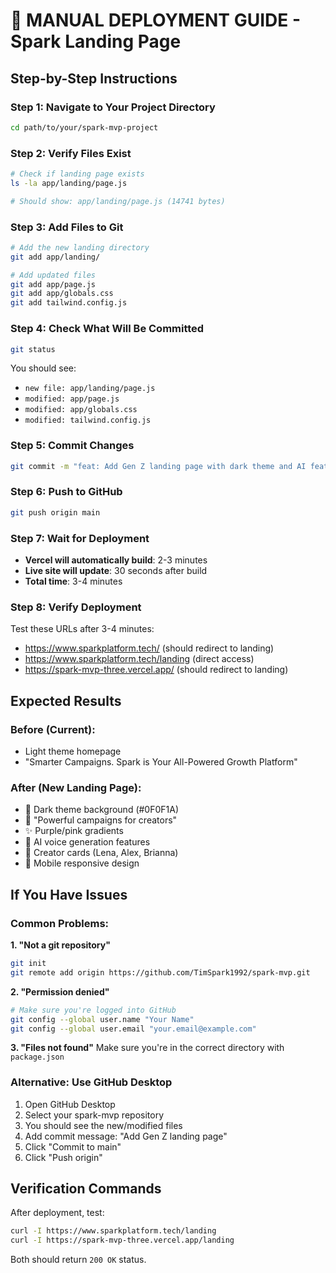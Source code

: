 # 🚀 MANUAL DEPLOYMENT GUIDE - Spark Landing Page

## Step-by-Step Instructions

### **Step 1: Navigate to Your Project Directory**
```bash
cd path/to/your/spark-mvp-project
```

### **Step 2: Verify Files Exist**
```bash
# Check if landing page exists
ls -la app/landing/page.js

# Should show: app/landing/page.js (14741 bytes)
```

### **Step 3: Add Files to Git**
```bash
# Add the new landing directory
git add app/landing/

# Add updated files
git add app/page.js
git add app/globals.css  
git add tailwind.config.js
```

### **Step 4: Check What Will Be Committed**
```bash
git status
```
You should see:
- `new file: app/landing/page.js`
- `modified: app/page.js`
- `modified: app/globals.css`
- `modified: tailwind.config.js`

### **Step 5: Commit Changes**
```bash
git commit -m "feat: Add Gen Z landing page with dark theme and AI features"
```

### **Step 6: Push to GitHub**
```bash
git push origin main
```

### **Step 7: Wait for Deployment**
- **Vercel will automatically build**: 2-3 minutes
- **Live site will update**: 30 seconds after build
- **Total time**: 3-4 minutes

### **Step 8: Verify Deployment**
Test these URLs after 3-4 minutes:
- https://www.sparkplatform.tech/ (should redirect to landing)
- https://www.sparkplatform.tech/landing (direct access)
- https://spark-mvp-three.vercel.app/ (should redirect to landing)

## Expected Results

### **Before (Current):**
- Light theme homepage
- "Smarter Campaigns. Spark is Your All-Powered Growth Platform"

### **After (New Landing Page):**
- 🎨 Dark theme background (#0F0F1A)
- 💜 "Powerful campaigns for creators" 
- ✨ Purple/pink gradients
- 🎵 AI voice generation features
- 👥 Creator cards (Lena, Alex, Brianna)
- 📱 Mobile responsive design

## If You Have Issues

### **Common Problems:**

**1. "Not a git repository"**
```bash
git init
git remote add origin https://github.com/TimSpark1992/spark-mvp.git
```

**2. "Permission denied"**
```bash
# Make sure you're logged into GitHub
git config --global user.name "Your Name"
git config --global user.email "your.email@example.com"
```

**3. "Files not found"**
Make sure you're in the correct directory with `package.json`

### **Alternative: Use GitHub Desktop**
1. Open GitHub Desktop
2. Select your spark-mvp repository
3. You should see the new/modified files
4. Add commit message: "Add Gen Z landing page"
5. Click "Commit to main"
6. Click "Push origin"

## Verification Commands

After deployment, test:
```bash
curl -I https://www.sparkplatform.tech/landing
curl -I https://spark-mvp-three.vercel.app/landing
```
Both should return `200 OK` status.